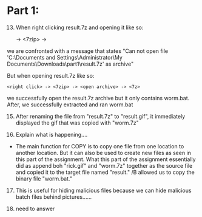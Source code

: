 # Part 1:

13. When right clicking result.7z and opening it like so:

	<right click> -> <7zip> -> <open archive>

we are confronted with a message that states
"Can not open file 'C:\Documents and Settings\Administrator\My Documents\Downloads\part1\result.7z' as archive"

But when opening result.7z like so:

	<right click> -> <7zip> -> <open archive> -> <7z>

we successfully open the result.7z archive but it only contains worm.bat. After, we
successfully extracted and ran worm.bat

15. After renaming the file from "result.7z" to "result.gif", it immediately displayed the gif that was copied with "worm.7z"

16. Explain what is happening....

- The main function for COPY is to copy one file from one location to another location.
But it can also be used to create new files as seen in this part of the assignment. What this part of the
assignment essentially did as append boh "rick.gif" and "worm.7z" together as the source file and copied it
to the target file named "result." /B allowed us to copy the binary file "worm.bat."

17. This is useful for hiding malicious files because we can hide malicious batch files behind
pictures......

18. need to answer
